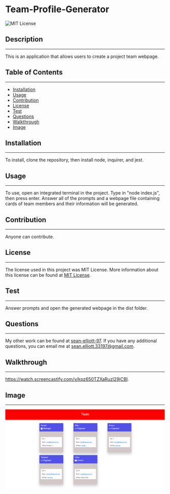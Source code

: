 # Team-Profile-Generator
  
  ![MIT License](https://img.shields.io/static/v1?label=License&message=MIT%20License&color=green)
  
  
  ## Description
  --- 
  This is an application that allows users to create a project team webpage.
  
  ## Table of Contents
  ---
  * [Installation](#installation)
  * [Usage](#usage)
  * [Contribution](#contribution)
  * [License](#license)
  * [Test](#test)
  * [Questions](#questions)
  * [Walkthrough](#walkthrough)
  * [Image](#image)
  
  ## Installation
  ---
  To install, clone the repository, then install node, inquirer, and jest.
  
  ## Usage
  ---
  To use, open an integrated terminal in the project. Type in "node index.js", then press enter. Answer all of the prompts and a webpage file containing cards of team members and their information will be generated.
  
  ## Contribution
  ---
  Anyone can contribute.
  
  ## License
  ---
  The license used in this project was MIT License. More information about this license can be found at [MIT License](https://choosealicense.com/licenses/mit/).
    
  ## Test
  ---
  Answer prompts and open the generated webpage in the dist folder. 
  
  ## Questions
  ---
  My other work can be found at <a href="https://github.com/sean-elliott-97" title="github profile" target = "blank">sean-elliott-97</a>. If you have any additional questions, you can email me at [sean.elliott.33197@gmail.com](mailto:sean.elliott.33197@gmail.com).
  
  ## Walkthrough
  ---
  <a href = "https://watch.screencastify.com/v/kpz650TZXaRuzI29jCBI" target = "blank">https://watch.screencastify.com/v/kpz650TZXaRuzI29jCBI</a>.

  ## Image
  ---
  <img src = "TeamProfileGeneratorImage.png"></img>
  